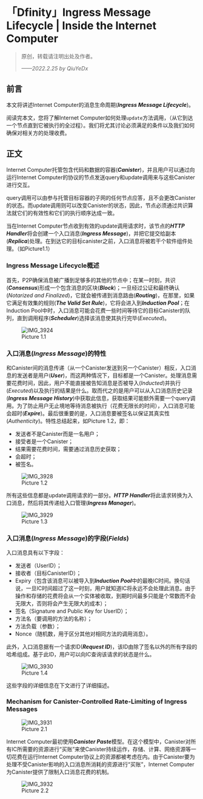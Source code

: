 # 「Dfinity」Ingress Message Lifecycle | Inside the Internet Computer

> 原创，转载请注明出处及作者。
> 
> <cite>——2022.2.25 by QiuYeDx</cite>

## 前言

本文将讲述Internet Computer的消息生命周期(***Ingress Message Lifecycle***)。

阅读完本文，您将了解Internet Computer如何处理`update`方法调用，（从它到达一个节点直到它被执行的全过程）。我们将尤其讨论必须满足的条件以及我们如何确保对相关方的处理收费。

## 正文

Internet Computer托管包含代码和数据的容器(***Canister***)，并且用户可以通过向运行Internet Computer的协议的节点发送query和update调用来与这些Canister进行交互。

query调用可以由参与托管目标容器的子网的任何节点应答，且不会更改Canister的状态。而update调用则可以改变Canister的状态，因此，节点必须通过共识算法就它们的有效性和它们的执行顺序达成一致。

当在Internet Computer节点收到有效的update调用请求时，该节点的***HTTP Handler***将会创建一个入口消息(***Ingress Message***)，并把它提交给副本(***Replica***)处理。在到达它的目标canister之前，入口消息将被若干个软件组件处理。（如Picture1.1）

### Ingress Message Lifecycle概述

首先，P2P确保消息被广播到足够多的其他的节点中；在某一时刻，共识(***Consensus***)形成一个包含消息的区块(***Block***)；一旦经过公证和最终确认(*Notarized and Finalized*)，它就会被传递到消息路由(***Routing***)，在那里，如果它满足有效集的规则(***The Valid Set Rule***)，它将会进入到***Induction Pool***；在Induction Pool中时，入口消息可能会花费一些时间等待它的目标Canister的队列，直到调用程序(***Scheduler***)选择该消息使其执行完毕(*Executed*)。

<figure class="wp-block-image size-large"><img src="https://qiuyedx.com/wp-content/uploads/2022/01/IMG_3924-1024x573.png" alt="IMG_3924" class="wp-image-947"><figcaption>Picture 1.1</figcaption></figure>

### 入口消息(*Ingress Message*)的特性

和Canister间的消息传递（从一个Canister发送到另一个Canister）相反，入口消息的发送者是用户(***User***)，而这两种情况下，目标都是一个Canister。处理消息需要花费时间，因此，用户不能直接被告知消息是否被导入(*Inducted*)并执行(*Executed*)以及执行的结果是什么。取而代之的是用户可以从入口消息历史记录(***Ingress Message History***)中获取此信息，获取结果可能额外需要一个query调用。为了防止用户无止境地等待消息被执行（花费无限长的时间），入口消息可能会超时(***Expire***)。最后很重要的是，入口消息要被签名以保证其真实性(*Authenticity*)。特性总结起来，如Picture 1.2，即：

- 发送者不是Canister而是一名用户；
- 接受者是一个Canister；
- 结果需要花费时间，需要通过消息历史获取；
- 会超时；
- 被签名。

<figure class="wp-block-image size-large"><img src="https://qiuyedx.com/wp-content/uploads/2022/01/IMG_3928-1024x573.png" alt="IMG_3928" class="wp-image-951"><figcaption>Picture 1.2</figcaption></figure>

所有这些信息都是update调用请求的一部分。***HTTP Handler***将此请求转换为入口消息，然后将其传递给入口管理(***Ingress Manager***)。

<figure class="wp-block-image size-large"><img src="https://qiuyedx.com/wp-content/uploads/2022/01/IMG_3929-1024x573.png" alt="IMG_3929" class="wp-image-952"><figcaption>Picture 1.3</figcaption></figure>

### 入口消息(*Ingress Message*)的字段(*Fields*)

入口消息具有以下字段：

- 发送者（UserID）；
- 接收者（目标CanisterID）；
- Expiry（包含该消息可以被导入到***Induction Pool***中的最晚IC时间。换句话说，一旦IC时间超过了这一时刻，用户就知道IC将永远不会处理此消息。由于操作和存储的花费将会从一个实体被收取，到期时间最多只能是个常数而不会无限大，否则将会产生无限大的成本）；
- 签名（Signature and Public Key for UserID）；
- 方法名（要调用的方法的名称）；
- 方法负载（参数）；
- Nonce（随机数，用于区分其他对相同方法的调用消息）。

此外，入口消息据有一个请求ID(***Request ID***)，该ID由除了签名以外的所有字段的哈希组成。基于此ID，用户可以向IC查询该请求的状态是什么。

<figure class="wp-block-image size-large"><img src="https://qiuyedx.com/wp-content/uploads/2022/01/IMG_3930-1024x573.png" alt="IMG_3930" class="wp-image-953"><figcaption>Picture 1.4</figcaption></figure>

这些字段的详细信息在下文进行了详细描述。

### Mechanism for Canister-Controlled Rate-Limiting of Ingress Messages

<figure class="wp-block-image size-large"><img src="https://qiuyedx.com/wp-content/uploads/2022/01/IMG_3931-1024x573.png" alt="IMG_3931" class="wp-image-954"><figcaption>Picture 2.1</figcaption></figure>

Internet Computer最初使用***Canister Paste***模型。在这个模型中，Canister对所有IC所需要的资源进行“买账”来使Canister持续运作，存储、计算、网络资源等一切花费在运行Internet Computer协议上的资源都被考虑在内。由于Canister要为处理不受Canister影响的入口消息所消耗的资源进行“买账”，Internet Computer为Canister提供了限制入口消息花费的机制。

<figure class="wp-block-image size-large"><img src="https://qiuyedx.com/wp-content/uploads/2022/01/IMG_3932-1024x573.png" alt="IMG_3932" class="wp-image-955"><figcaption>Picture 2.2</figcaption></figure>
